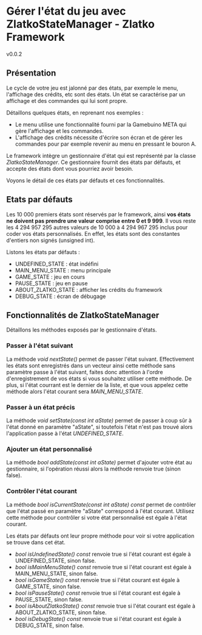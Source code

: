 
# Gérer l'état du jeu avec ZlatkoStateManager - Zlatko Framework

v0.0.2

## Présentation

Le cycle de votre jeu est jalonné par des états, par exemple le menu, l'affichage des crédits, etc sont des états. Un état se caractérise par un affichage et des commandes qui lui sont propre.

Détaillons quelques états, en reprenant nos exemples :
* Le menu utilise une fonctionnalité fourni par la Gamebuino META qui gère l'affichage et les commandes.
* L'affichage des crédits nécessite d'écrire son écran et de gérer les commandes pour par exemple revenir au menu en pressant le bouron A.

Le framework intègre un gestionnaire d'état qui est représenté par la classe *ZlatkoStateManager*. Ce gestionnaire fournit des états par défauts, et accepte des états dont vous pourriez avoir besoin.

Voyons le détail de ces états par défauts et ces fonctionnalités.

## Etats par défauts

Les 10 000 premiers états sont réservés par le framework, ainsi **vos états ne doivent pas prendre une valeur comprise entre 0 et 9 999**. Il vous reste les 4 294 957 295 autres valeurs de 10 000 à 4 294 967 295 inclus pour coder vos états personnalisés. En effet, les états sont des constantes d'entiers non signés (unsigned int).

Listons les états par défauts :
* UNDEFINED_STATE : état indéfini
* MAIN_MENU_STATE : menu principale
* GAME_STATE : jeu en cours
* PAUSE_STATE : jeu en pause
* ABOUT_ZLATKO_STATE : afficher les crédits du framework
* DEBUG_STATE : écran de débugage

## Fonctionnalités de ZlatkoStateManager

Détaillons les méthodes exposés par le gestionnaire d'états.

### Passer à l'état suivant

La méthode *void nextState()* permet de passer l'état suivant. Effectivement les états sont enregistrés dans un vecteur ainsi cette méthode sans paramètre passe à l'état suivant, faites donc attention à l'ordre d'enregistrement de vos états si vous souhaitez utiliser cette méthode. De plus, si l'état courrant est le dernier de la liste, et que vous appelez cette méthode alors l'état courant sera *MAIN_MENU_STATE*.

### Passer à un état précis

La méthode *void setState(const int aState)* permet de passer à coup sûr à l'état donné en paramètre "aState", si toutefois l'état n'est pas trouvé alors l'application passe à l'état *UNDEFINED_STATE*.

### Ajouter un état personnalisé

La méthode *bool addState(const int aState)* permet d'ajouter votre état au gestionnaire, si l'opération réussi alors la méthode renvoie true (sinon false).

### Contrôler l'état courant

La méthode *bool isCurrentState(const int aState) const* permet de contrôler que l'état passé en paramètre "aState" correspond à l'état courant. Utilisez cette méthode pour contrôler si votre état personnalisé est égale à l'état courant.

Les états par défauts ont leur propre méthode pour voir si votre application se trouve dans cet état.

* *bool isUndefinedState() const* renvoie true si l'état courant est égale à UNDEFINED_STATE, sinon false.
* *bool isMainMenuState() const* renvoie true si l'état courant est égale à MAIN_MENU_STATE, sinon false.
* *bool isGameState() const* renvoie true si l'état courant est égale à GAME_STATE, sinon false.
* *bool isPauseState() const* renvoie true si l'état courant est égale à PAUSE_STATE, sinon false.
* *bool isAboutZlatkoState() const* renvoie true si l'état courant est égale à ABOUT_ZLATKO_STATE, sinon false.
* *bool isDebugState() const* renvoie true si l'état courant est égale à DEBUG_STATE, sinon false.
